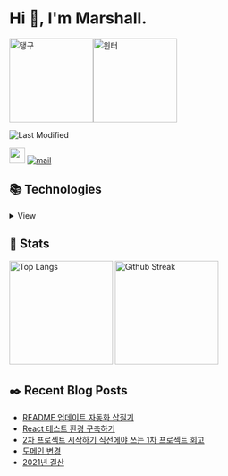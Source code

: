# Hi 👋, I'm Marshall.

<img src="https://marshallku.github.io/marshallku/assets/images/taengoo13.gif" alt="탱구" height="150" /><img src="https://marshallku.github.io/marshallku/assets/images/winter7.gif" alt="윈터" height="150" />

![Last Modified](<https://img.shields.io/badge/Last%20Modified-2022/02/08%2000:16%20(KST)-%23121212?style=flat>)

[<img height="28" src="https://marshallku.github.io/marshallku/assets/icons/blog-badge.svg" />][blog]
[![mail](https://img.shields.io/badge/MAIL-F9E000?style=for-the-badge&logo=GMAIL&logoColor=%23000000)](mailto:marshall@kakao.com)

## 📚 Technologies

<details>
<summary>View</summary>

### Languages

![javascript](https://img.shields.io/badge/javascript%20-%23323330.svg?&style=for-the-badge&logo=javascript&logoColor=%23F7DF1E)
![typescript](https://img.shields.io/badge/typescript%20-%23007ACC.svg?&style=for-the-badge&logo=typescript&logoColor=white)
![html5](https://img.shields.io/badge/html5%20-%23E34F26.svg?&style=for-the-badge&logo=html5&logoColor=white)
![css3](https://img.shields.io/badge/css3%20-%231572B6.svg?&style=for-the-badge&logo=css3&logoColor=white)
![PHP](https://img.shields.io/badge/PHP-777BB4?style=for-the-badge&logo=php&logoColor=white)

### Frameworks, Libraries, etc...

![nodejs](https://img.shields.io/badge/Node.js-43853D?style=for-the-badge&logo=node.js&logoColor=white)
![react](https://img.shields.io/badge/react%20-%2320232a.svg?&style=for-the-badge&logo=react&logoColor=%2361DAFB)
![jquery](https://img.shields.io/badge/jquery%20-%230769AD.svg?&style=for-the-badge&logo=jquery&logoColor=white)
![webpack](https://img.shields.io/badge/webpack%20-%238DD6F9.svg?&style=for-the-badge&logo=webpack&logoColor=black)

### Databases

![mysql](https://img.shields.io/badge/mysql-%2300f.svg?&style=for-the-badge&logo=mysql&logoColor=white)
![MongoDB](https://img.shields.io/badge/MongoDB-%234ea94b.svg?&style=for-the-badge&logo=mongodb&logoColor=white)

### Servers

![nginx](https://img.shields.io/badge/nginx%20-%23009639.svg?&style=for-the-badge&logo=nginx&logoColor=white)
![apache](https://img.shields.io/badge/apache%20-%23D42029.svg?&style=for-the-badge&logo=apache&logoColor=white)

### Version Control

![git](https://img.shields.io/badge/git%20-%23F05033.svg?&style=for-the-badge&logo=git&logoColor=white)
![github](https://img.shields.io/badge/github%20-%23121011.svg?&style=for-the-badge&logo=github&logoColor=white)

### Tools

![vsc](https://img.shields.io/badge/vsc-005FED?style=for-the-badge&logo=visual%20studio%20code&logoColor=white)
![adobe photoshop](https://img.shields.io/badge/adobe%20photoshop%20-%2331A8FF.svg?&style=for-the-badge&logo=adobe%20photoshop&logoColor=white)
![adobe illustrator](https://img.shields.io/badge/adobe%20illustrator%20-%23FF9A00.svg?&style=for-the-badge&logo=adobe%20illustrator&logoColor=white)

### OS

![windows](https://img.shields.io/badge/Windows-0078D6?style=for-the-badge&logo=windows&logoColor=white)
![ubuntu](https://img.shields.io/badge/Ubuntu-E95420?style=for-the-badge&logo=ubuntu&logoColor=white)
![macOS](https://img.shields.io/badge/macos-000000?style=for-the-badge&logo=apple&logoColor=white)

### Learning

![C++](https://img.shields.io/badge/C%2B%2B-00599C?style=for-the-badge&logo=c%2B%2B&logoColor=white)
![Python](https://img.shields.io/badge/Python-14354C?style=for-the-badge&logo=python&logoColor=white)
</details>

## 💜 Stats

[<img src="https://github-readme-stats.vercel.app/api/top-langs/?username=marshallku&langs_count=8&layout=compact&theme=onedark&hide_border=true" alt="Top Langs" height="185" />](https://github.com/anuraghazra/github-readme-stats)
[<img src="https://github-readme-streak-stats.herokuapp.com/?user=marshallku&theme=onedark&border=00000000" alt="Github Streak" height="185" />](https://git.io/streak-stats)

## ✒️ Recent Blog Posts

<!-- BLOG-POST-LIST:START -->
- [README 업데이트 자동화 삽질기](https://marshallku.com/web/log/readme-%ec%97%85%eb%8d%b0%ec%9d%b4%ed%8a%b8-%ec%9e%90%eb%8f%99%ed%99%94-%ec%82%bd%ec%a7%88%ea%b8%b0)
- [React 테스트 환경 구축하기](https://marshallku.com/web/tips/react-%ed%85%8c%ec%8a%a4%ed%8a%b8-%ed%99%98%ea%b2%bd-%ea%b5%ac%ec%b6%95%ed%95%98%ea%b8%b0)
- [2차 프로젝트 시작하기 직전에야 쓰는 1차 프로젝트 회고](https://marshallku.com/web/log/2%ec%b0%a8-%ed%94%84%eb%a1%9c%ec%a0%9d%ed%8a%b8-%ec%8b%9c%ec%9e%91%ed%95%98%ea%b8%b0-%ec%a7%81%ec%a0%84%ec%97%90%ec%95%bc-%ec%93%b0%eb%8a%94-1%ec%b0%a8-%ed%9a%8c%ea%b3%a0)
- [도메인 변경](https://marshallku.com/notice/%eb%8f%84%eb%a9%94%ec%9d%b8-%eb%b3%80%ea%b2%bd)
- [2021년 결산](https://marshallku.com/notice/2021%eb%85%84-%ea%b2%b0%ec%82%b0)
<!-- BLOG-POST-LIST:END -->

[blog]: https://marshallku.com
